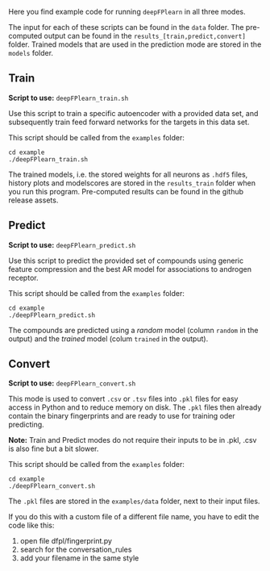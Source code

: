 Here you find example code for running `deepFPlearn` in all three modes.

The input for each of these scripts can be found in the `data` folder.
The pre-computed output can be found in the `results_[train,predict,convert]` folder.
Trained models that are used in the prediction mode are stored in the `models` folder.

## Train

**Script to use:** `deepFPlearn_train.sh`

Use this script to train a specific autoencoder with a provided data set, and subsequently train feed forward networks
for the targets in this data set.

This script should be called from the `examples` folder:
```
cd example
./deepFPlearn_train.sh
```
The trained models, i.e. the stored weights for all neurons as `.hdf5` files, history plots and modelscores are 
stored in the `results_train` folder when you run this program.
Pre-computed results can be found in the github release assets.

## Predict

**Script to use:** `deepFPlearn_predict.sh`

Use this script to predict the provided set of compounds using generic feature compression and the best AR model for 
associations to androgen receptor.

This script should be called from the `examples` folder:
```
cd example
./deepFPlearn_predict.sh
```
The compounds are predicted using a *random* model (column `random` in the output) and the *trained* model 
(colum `trained` in the output).

## Convert

**Script to use:** `deepFPlearn_convert.sh`

This mode is used to convert `.csv` or `.tsv` files into `.pkl` files for easy access in Python and to reduce memory on disk.
The `.pkl` files then already contain the binary fingerprints and are ready to use for training oder predicting.

**Note:** Train and Predict modes do not require their inputs to be in .pkl, .csv is also fine but a bit slower.

This script should be called from the `examples` folder:
```
cd example
./deepFPlearn_convert.sh
```
The `.pkl` files are stored in the `examples/data` folder, next to their input files.

If you do this with a custom file of a different file name, you have to edit the code like this:

1. open file dfpl/fingerprint.py
2. search for the conversation_rules
3. add your filename in the same style
